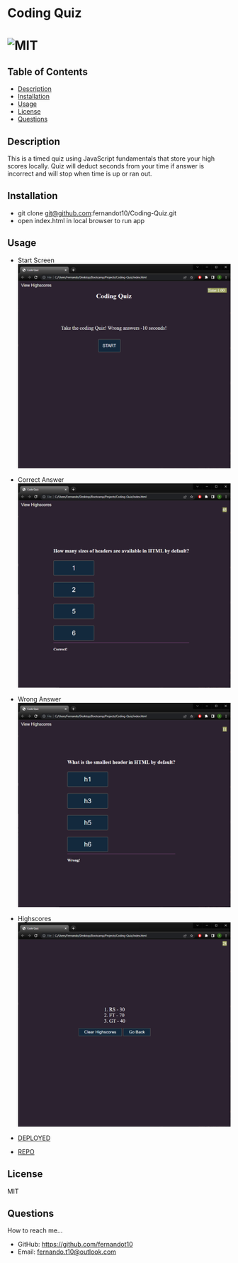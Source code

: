 # Coding Quiz

  # ![MIT](https://img.shields.io/badge/license-MIT-blue/style=plastic)

  ## Table of Contents
  - [Description](#description)
  - [Installation](#install)
  - [Usage](#usage)
  - [License](#license)
  - [Questions](#questions)
  

  ## Description

  This is a timed quiz using JavaScript fundamentals that store your high scores locally. Quiz will deduct seconds
  from your time if answer is incorrect and will stop when time is up or ran out. 

  ## Installation

  - git clone git@github.com:fernandot10/Coding-Quiz.git
  - open index.html in local browser to run app

  ## Usage

  - Start Screen
  ![startScreen](./Assets/images/startScreen.PNG)

  - Correct Answer
  ![correctAnswer](./Assets/images/correctAnswer.PNG)

  - Wrong Answer 
  ![wrongAsnwer](./Assets/images/wrongAnswer.PNG)

  - Highscores
  ![highscores](./Assets/images/highscores.PNG)


  - [DEPLOYED]()
  - [REPO](https://github.com/fernandot10/Coding-Quiz)

  ## License 
  MIT
  
  ## Questions
  How to reach me...
  - GitHub: https://github.com/fernandot10
  - Email: fernando.t10@outlook.com

  